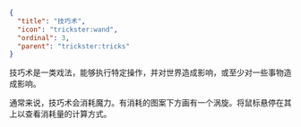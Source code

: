 ```json
{
  "title": "技巧术",
  "icon": "trickster:wand",
  "ordinal": 3,
  "parent": "trickster:tricks"
}
```

技巧术是一类戏法，能够执行特定操作，并对世界造成影响，或至少对一些事物造成影响。


通常来说，技巧术会消耗魔力。有消耗的图案下方画有一个涡旋。将鼠标悬停在其上以查看消耗量的计算方式。